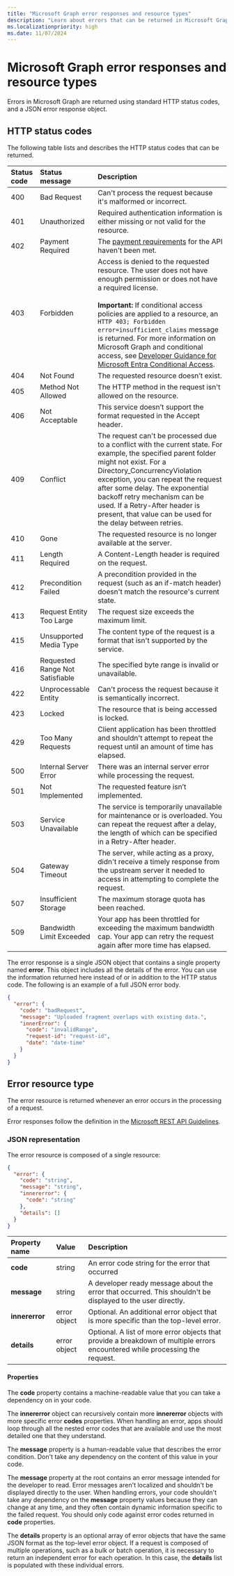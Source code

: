 ```yaml
---
title: "Microsoft Graph error responses and resource types"
description: "Learn about errors that can be returned in Microsoft Graph responses. Errors are returned using standard HTTP status codes and a JSON error response object."
ms.localizationpriority: high
ms.date: 11/07/2024
---
```


# Microsoft Graph error responses and resource types

Errors in Microsoft Graph are returned using standard HTTP status codes, and a JSON error response object.

## HTTP status codes

The following table lists and describes the HTTP status codes that can be returned.

<!-- markdownlint-disable MD033 -->

| Status code | Status message                  | Description                                                                                                                            |
|:------------|:--------------------------------|:---------------------------------------------------------------------------------------------------------------------------------------|
| 400         | Bad Request                     | Can't process the request because it's malformed or incorrect.                                                                       |
| 401         | Unauthorized                    | Required authentication information is either missing or not valid for the resource.                                                   |
| 402         | Payment Required                | The [payment requirements](metered-api-list.md) for the API haven't been met.                                                  |
| 403         | Forbidden                       | Access is denied to the requested resource. The user does not have enough permission or does not have a required license. <br /><br /> **Important:** If conditional access policies are applied to a resource, an `HTTP 403; Forbidden error=insufficient_claims` message is returned. For more information on Microsoft Graph and conditional access, see [Developer Guidance for Microsoft Entra Conditional Access](/azure/active-directory/develop/active-directory-conditional-access-developer).  |
| 404         | Not Found                       | The requested resource doesn’t exist.                                                                                                  |
| 405         | Method Not Allowed              | The HTTP method in the request isn't allowed on the resource.                                                                         |
| 406         | Not Acceptable                  | This service doesn’t support the format requested in the Accept header.                                                                |
| 409         | Conflict                        | The request can't be processed due to a conflict with the current state. For example, the specified parent folder might not exist. For a Directory_ConcurrencyViolation exception, you can repeat the request after some delay. The exponential backoff retry mechanism can be used. If a Retry-After header is present, that value can be used for the delay between retries.                   |
| 410         | Gone                            | The requested resource is no longer available at the server.                                               |
| 411         | Length Required                 | A Content-Length header is required on the request.                                                                                    |
| 412         | Precondition Failed             | A precondition provided in the request (such as an if-match header) doesn't match the resource's current state.                       |
| 413         | Request Entity Too Large        | The request size exceeds the maximum limit.                                                                                            |
| 415         | Unsupported Media Type          | The content type of the request is a format that isn't supported by the service.                                                      |
| 416         | Requested Range Not Satisfiable | The specified byte range is invalid or unavailable.                                                                                    |
| 422         | Unprocessable Entity            | Can't process the request because it is semantically incorrect.                                                                        |
| 423         | Locked                          | The resource that is being accessed is locked.                                                                                          |
| 429         | Too Many Requests               | Client application has been throttled and shouldn't attempt to repeat the request until an amount of time has elapsed.                |
| 500         | Internal Server Error           | There was an internal server error while processing the request.                                                                       |
| 501         | Not Implemented                 | The requested feature isn’t implemented.                                                                                               |
| 503         | Service Unavailable             | The service is temporarily unavailable for maintenance or is overloaded. You can repeat the request after a delay, the length of which can be specified in a Retry-After header.|
| 504         | Gateway Timeout                 | The server, while acting as a proxy, didn't receive a timely response from the upstream server it needed to access in attempting to complete the request. |
| 507         | Insufficient Storage            | The maximum storage quota has been reached.                                                                                            |
| 509         | Bandwidth Limit Exceeded        | Your app has been throttled for exceeding the maximum bandwidth cap. Your app can retry the request again after more time has elapsed. |

<!-- markdownlint-enable MD033 -->

The error response is a single JSON object that contains a single property
named **error**. This object includes all the details of the error. You can use the information returned here instead of or in addition to the HTTP status code. The following is an example of a full JSON error body.

<!-- { "blockType": "ignored", "@odata.type": "odata.error", "expectError": true, "name": "example-error-response" } -->
```json
{
  "error": {
    "code": "badRequest",
    "message": "Uploaded fragment overlaps with existing data.",
    "innerError": {
      "code": "invalidRange",
      "request-id": "request-id",
      "date": "date-time"
    }
  }
}
```

<!--<a name="msg_error_resource_type"> </a> -->

## Error resource type

The error resource is returned whenever an error occurs in the processing of a request.

Error responses follow the definition in the 
[Microsoft REST API Guidelines](https://github.com/microsoft/api-guidelines/blob/vNext/graph/articles/errorResponses.md).

### JSON representation

The error resource is composed of a single resource:

<!-- { "blockType": "resource" } -->
```json
{
  "error": {
    "code": "string",
    "message": "string",
    "innererror": { 
      "code": "string"
    },
    "details": []
  }
}
```

| Property name  | Value                  | Description                                                                                                |
|:---------------|:-----------------------|:-----------------------------------------------------------------------------------------------------------|
| **code**       | string                 | An error code string for the error that occurred                                                            |
| **message**    | string                 | A developer ready message about the error that occurred. This shouldn't be displayed to the user directly. |
| **innererror** | error object           | Optional. An additional error object that is more specific than the top-level error.                     |
| **details**    | error object           | Optional. A list of more error objects that provide a breakdown of multiple errors encountered while processing the request. |

<!--<a name="msg_properties"> </a> -->

#### Properties

The **code** property contains a machine-readable value that you can take a dependency on in your code.  

The **innererror** object can recursively contain more **innererror** objects
with more specific error **codes** properties. When handling an error, apps
should loop through all the nested error codes that are available and use the most detailed
one that they understand.

The **message** property is a human-readable value that describes the error condition. Don't take any dependency on the content of this value in your code. 

The **message** property at the root contains an error message intended for the
developer to read. Error messages aren't localized and shouldn't be displayed
directly to the user. When handling errors, your code shouldn't take any dependency on the **message** property values because they can change at any time, and they often contain
dynamic information specific to the failed request. You should only code
against error codes returned in **code** properties.

The **details** property is an optional array of error objects that have the same JSON format as the top-level error object.
If a request is composed of multiple operations, such as a bulk or batch operation, it is necessary to return an independent error for each operation. In this case, the **details** list is populated with these individual errors.

<!-- {
  "type": "#page.annotation",
  "description": "Understand the error format for the API and error codes.",
  "keywords": "error response, error, error codes, innererror, message, code",
  "section": "documentation",
  "suppressions": [
    " Warning: /concepts/errors.md:
      Multiple resources found in file, but we only support one per file. 'odata.error,odata.error'. Skipping."
  ],
  "tocPath": "Misc/Error Responses"
} -->
